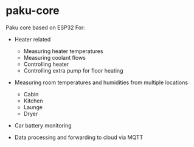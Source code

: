 # paku-core
Paku core based on ESP32
For:
- Heater related
    - Measuring heater temperatures
    - Measuring coolant flows
    - Controlling heater
    - Controlling extra pump for floor heating

- Measuring room temperatures and humidities from multiple locations
    - Cabin
    - Kitchen
    - Launge
    - Dryer

- Car battery monitoring

- Data processing and forwarding to cloud via MQTT
